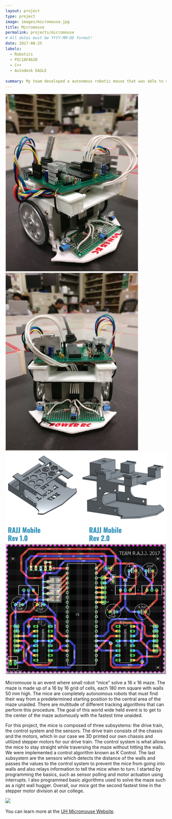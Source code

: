 ```yaml
---
layout: project
type: project
image: images/micromouse.jpg
title: Micromouse
permalink: projects/micromouse
# All dates must be YYYY-MM-DD format!
date: 2017-08-25
labels:
  - Robotics
  - PIC18F4620
  - C++
  - Autodesk EAGLE
  
summary: My team developed a autonmous robotic mouse that was able to successfully traverse through a maze. 
---
```


<div class="ui small rounded images">
  <img class="ui image" src="../images/MicroMouse1.png">
  <img class="ui image" src="../images/MicroMouse2.png">
  <img class="ui image" src="../images/MicroMouse3D.png">
  <img class="ui image" src="../images/MicroMouseSchmematic.png">
</div>

Micromouse is an event where small robot “mice” solve a 16 x 16 maze. The maze is made up of a 16 by 16 grid of cells, each 180 mm square with walls 50 mm high.  The mice are completely autonomous robots that must find their way from a predetermined starting position to the central area of the maze unaided. There are multitude of different tracking algorithms that can perform this procedure. The goal of this world wide held event is to get to the center of the maze automously with the fastest time unaided. 

For this project, the mice is composed of three subsystems: the drive train, the control system and the sensors. The drive train consists of the chassis and the motors, which in our case we 3D printed our own chassis and utilized stepper motors for our drive train. The control system is what allows the mice to stay straight while traversing the maze without hitting the walls. We were implemented a control algorithm known as K Control. The last subsystem are the sensors which detects the distance of the walls and passes the values to the control system to prevent the mice from going into walls and also relays information to tell the mice when to turn. I started by programming the basics, such as sensor polling and motor actuation using interrupts. I also programmed basic algorithms used to solve the maze such as a right wall hugger. Overall, our mice got the second fastest time in the stepper motor division at our college. 

[![](http://img.youtube.com/vi/fQob9k9V1VQ/0.jpg)](http://www.youtube.com/watch?v=fQob9k9V1VQ "Micromouse Test Run")

You can learn more at the [UH Micromouse Website](http://www-ee.eng.hawaii.edu/~mmouse/about.html).



